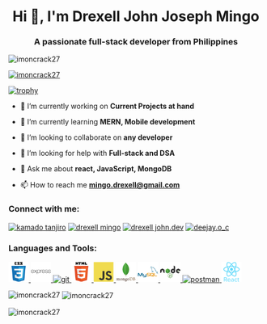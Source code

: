 <h1 align="center">Hi 👋, I'm Drexell John Joseph Mingo</h1>
<h3 align="center">A passionate full-stack developer from Philippines</h3>

<p align="left"> <img src="https://komarev.com/ghpvc/?username=imoncrack27&label=Profile%20views&color=0e75b6&style=flat" alt="imoncrack27" /> </p>

<p align="left"> <a href="https://github.com/ryo-ma/github-profile-trophy"><img src="https://github-profile-trophy.vercel.app/?username=imoncrack27" alt="imoncrack27" /></a> </p>

[![trophy](https://github-profile-trophy.vercel.app/?imoncrack27)](https://github.com/ryo-ma/github-profile-trophy)

- 🔭 I’m currently working on **Current Projects at hand**

- 🌱 I’m currently learning **MERN, Mobile development**

- 👯 I’m looking to collaborate on **any developer**

- 🤝 I’m looking for help with **Full-stack and DSA**

- 💬 Ask me about **react, JavaScript, MongoDB**

- 📫 How to reach me **mingo.drexell@gmail.com**

<h3 align="left">Connect with me:</h3>
<p align="left">
<a href="https://x.com/DeejayO_c" target="blank"><img align="center" src="https://raw.githubusercontent.com/rahuldkjain/github-profile-readme-generator/master/src/images/icons/Social/twitter.svg" alt="kamado tanjiro" height="30" width="40" /></a>
<a href="https://www.linkedin.com/in/drexell-mingo-4356442b5/" target="blank"><img align="center" src="https://raw.githubusercontent.com/rahuldkjain/github-profile-readme-generator/master/src/images/icons/Social/linked-in-alt.svg" alt="drexell mingo" height="30" width="40" /></a>
<a href="https://www.facebook.com/Drexell.John27/" target="blank"><img align="center" src="https://raw.githubusercontent.com/rahuldkjain/github-profile-readme-generator/master/src/images/icons/Social/facebook.svg" alt="drexell john.dev" height="30" width="40" /></a>
<a href="https://www.instagram.com/deejay.o_c/" target="blank"><img align="center" src="https://raw.githubusercontent.com/rahuldkjain/github-profile-readme-generator/master/src/images/icons/Social/instagram.svg" alt="deejay.o_c" height="30" width="40" /></a>
</p>

<h3 align="left">Languages and Tools:</h3>
<p align="left"> <a href="https://www.w3schools.com/css/" target="_blank" rel="noreferrer"> <img src="https://raw.githubusercontent.com/devicons/devicon/master/icons/css3/css3-original-wordmark.svg" alt="css3" width="40" height="40"/> </a> <a href="https://expressjs.com" target="_blank" rel="noreferrer"> <img src="https://raw.githubusercontent.com/devicons/devicon/master/icons/express/express-original-wordmark.svg" alt="express" width="40" height="40"/> </a> <a href="https://git-scm.com/" target="_blank" rel="noreferrer"> <img src="https://www.vectorlogo.zone/logos/git-scm/git-scm-icon.svg" alt="git" width="40" height="40"/> </a> <a href="https://www.w3.org/html/" target="_blank" rel="noreferrer"> <img src="https://raw.githubusercontent.com/devicons/devicon/master/icons/html5/html5-original-wordmark.svg" alt="html5" width="40" height="40"/> </a> <a href="https://developer.mozilla.org/en-US/docs/Web/JavaScript" target="_blank" rel="noreferrer"> <img src="https://raw.githubusercontent.com/devicons/devicon/master/icons/javascript/javascript-original.svg" alt="javascript" width="40" height="40"/> </a> <a href="https://www.mongodb.com/" target="_blank" rel="noreferrer"> <img src="https://raw.githubusercontent.com/devicons/devicon/master/icons/mongodb/mongodb-original-wordmark.svg" alt="mongodb" width="40" height="40"/> </a> <a href="https://www.mysql.com/" target="_blank" rel="noreferrer"> <img src="https://raw.githubusercontent.com/devicons/devicon/master/icons/mysql/mysql-original-wordmark.svg" alt="mysql" width="40" height="40"/> </a> <a href="https://nodejs.org" target="_blank" rel="noreferrer"> <img src="https://raw.githubusercontent.com/devicons/devicon/master/icons/nodejs/nodejs-original-wordmark.svg" alt="nodejs" width="40" height="40"/> </a> <a href="https://postman.com" target="_blank" rel="noreferrer"> <img src="https://www.vectorlogo.zone/logos/getpostman/getpostman-icon.svg" alt="postman" width="40" height="40"/> </a> <a href="https://reactjs.org/" target="_blank" rel="noreferrer"> <img src="https://raw.githubusercontent.com/devicons/devicon/master/icons/react/react-original-wordmark.svg" alt="react" width="40" height="40"/> </a> </p>

<p><img align="left" src="https://github-readme-stats.vercel.app/api/top-langs?username=imoncrack27&show_icons=true&locale=en&layout=compact" alt="imoncrack27" /></p>

<p>&nbsp;<img align="center" src="https://github-readme-stats.vercel.app/api?username=imoncrack27&show_icons=true&locale=en" alt="imoncrack27" /></p>

<p><img align="center" src="https://github-readme-streak-stats.herokuapp.com/?user=imoncrack27&" alt="imoncrack27" /></p>
